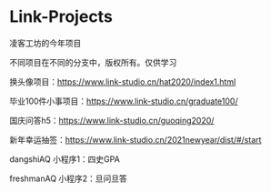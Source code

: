 # Link-Projects
凌客工坊的今年项目

不同项目在不同的分支中，版权所有。仅供学习

换头像项目：https://www.link-studio.cn/hat2020/index1.html

毕业100件小事项目：https://www.link-studio.cn/graduate100/

国庆问答h5：https://www.link-studio.cn/guoqing2020/

新年幸运抽签：https://www.link-studio.cn/2021newyear/dist/#/start

dangshiAQ 小程序1：四史GPA

freshmanAQ 小程序2：旦问旦答
